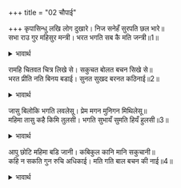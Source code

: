 +++
title = "02 चौपाई"

+++
कृपासिन्धु लखि लोग दुखारे। निज सनेहँ सुरपति छल भारे॥  
सभा राउ गुर महिसुर मन्त्री। भरत भगति सब कै मति जन्त्री॥1॥  

<details><summary>भावार्थ</summary>

कृपासिन्धु श्री रामचन्द्रजी ने लोगों को अपने स्नेह और देवराज इन्द्र के भारी छल से दुःखी देखा। सभा, राजा जनक, गुरु, ब्राह्मण और मन्त्री आदि सभी की बुद्धि को भरतजी की भक्ति ने कील दिया॥1॥  
</details>

रामहि चितवत चित्र लिखे से। सकुचत बोलत बचन सिखे से॥  
भरत प्रीति नति बिनय बडाई। सुनत सुखद बरनत कठिनाई॥2॥  

<details><summary>भावार्थ</summary>

सब लोग चित्रलिखे से श्री रामचन्द्रजी की ओर देख रहे हैं। सकुचाते हुए सिखाए हुए से वचन बोलते हैं। भरतजी की प्रीति, नम्रता, विनय और बडाई सुनने में सुख देने वाली है, पर उसका वर्णन करने में कठिनता है॥2॥  
</details>

जासु बिलोकि भगति लवलेसू। प्रेम मगन मुनिगन मिथिलेसू॥  
महिमा तासु कहै किमि तुलसी। भगति सुभायँ सुमति हियँ हुलसी॥3॥  

<details><summary>भावार्थ</summary>

जिनकी भक्ति का लवलेश देखकर मुनिगण और मिथिलेश्वर जनकजी प्रेम में मग्न हो गए, उन भरतजी की महिमा तुलसीदास कैसे कहे? उनकी भक्ति और सुन्दर भाव से (कवि के) हृदय में सुबुद्धि हुलस रही है (विकसित हो रही है)॥3॥  
</details>

आपु छोटि महिमा बडि जानी। कबिकुल कानि मानि सकुचानी॥  
कहि न सकति गुन रुचि अधिकाई। मति गति बाल बचन की नाई॥4॥  

<details><summary>भावार्थ</summary>

परन्तु वह बुद्धि अपने को छोटी और भरतजी की महिमा को बडी जानकर कवि परम्परा की मर्यादा को मानकर सकुचा गई (उसका वर्णन करने का साहस नहीं कर सकी)। उसकी गुणों में रुचि तो बहुत है, पर उन्हें कह नहीं सकती। बुद्धि की गति बालक के वचनों की तरह हो गई (वह कुण्ठित हो गई)!॥4॥  
</details>

<div class="audioEmbed"  caption="AIR-वाचनम्" src="https://archive
.org/download/rAmcharitmAnas-AIR/EPI-233.mp3"></div>
